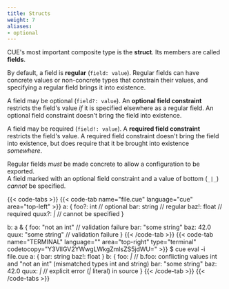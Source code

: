 ```yaml
---
title: Structs
weight: 7
aliases:
- optional
---
```


CUE's most important composite type is the **struct**.
Its members are called **fields**.

By default, a field is **regular** (`field: value`).
Regular fields can have concrete values or non-concrete types that constrain
their values,
and specifying a regular field brings it into existence.

A field may be optional (`field?: value`).
An **optional field constraint** restricts the field's value *if* it is
specified elsewhere as a regular field.
An optional field constraint doesn't bring the field into existence.

A field may be required (`field!: value`).
A **required field constraint** restricts the field's value.
A required field constraint doesn't bring the field into existence,
but does require that it be brought into existence *somewhere*.

Regular fields *must* be made concrete to allow a configuration to be exported.\
A field marked with an optional field constraint and a value of bottom (`_|_`)
*cannot* be specified.

{{< code-tabs >}}
{{< code-tab name="file.cue" language="cue" area="top-left" >}}
a: {
	foo?:  int    // optional
	bar:   string // regular
	baz!:  float  // required
	quux?: _|_    // cannot be specified
}

b: a & {
	foo:  "not an int" // validation failure
	bar:  "some string"
	baz:  42.0
	quux: "some string" // validation failure
}
{{< /code-tab >}}
{{< code-tab name="TERMINAL" language="" area="top-right" type="terminal" codetocopy="Y3VlIGV2YWwgLWkgZmlsZS5jdWU=" >}}
$ cue eval -i file.cue
a: {
    bar:  string
    baz!: float
}
b: {
    foo:  _|_ // b.foo: conflicting values int and "not an int" (mismatched types int and string)
    bar:  "some string"
    baz:  42.0
    quux: _|_ // explicit error (_|_ literal) in source
}
{{< /code-tab >}}
{{< /code-tabs >}}
